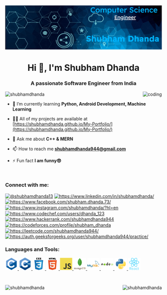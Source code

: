 ![logo](https://github.com/ShubhamDhanda/ShubhamDhanda/blob/main/ShubhamBanner.png)
<h1 align="center">Hi 👋, I'm Shubham Dhanda</h1>
<h3 align="center">A passionate Software Engineer from India</h3>
<img align="right" alt="coding"  src="https://media3.giphy.com/media/RbDKaczqWovIugyJmW/200.gif">

<p align="left"> <img src="https://komarev.com/ghpvc/?username=shubhamdhanda&label=Profile%20views&color=0e75b6&style=flat" alt="shubhamdhanda" /> </p>

- 🌱 I’m currently learning **Python, Android Development, Machine Learning**

- 👨‍💻 All of my projects are available at [https://shubhamdhanda.github.io/My-Portfolio/](https://shubhamdhanda.github.io/My-Portfolio/)

- 💬 Ask me about **C++ & MERN**

- 📫 How to reach me **shubhamdhanda944@gmail.com**

- ⚡ Fun fact **I am funny😎**
<br/>
<h3 align="left">Connect with me:</h3>
<p align="left">
<a href="https://twitter.com/@shubhamdhanda13" target="blank"><img align="center" src="https://raw.githubusercontent.com/rahuldkjain/github-profile-readme-generator/master/src/images/icons/Social/twitter.svg" alt="@shubhamdhanda13" height="30" width="40" /></a>
<a href="https://linkedin.com/in/https://www.linkedin.com/in/shubhamdhanda/" target="blank"><img align="center" src="https://raw.githubusercontent.com/rahuldkjain/github-profile-readme-generator/master/src/images/icons/Social/linked-in-alt.svg" alt="https://www.linkedin.com/in/shubhamdhanda/" height="30" width="40" /></a>
<a href="https://fb.com/https://www.facebook.com/shubham.dhanda.73/" target="blank"><img align="center" src="https://raw.githubusercontent.com/rahuldkjain/github-profile-readme-generator/master/src/images/icons/Social/facebook.svg" alt="https://www.facebook.com/shubham.dhanda.73/" height="30" width="40" /></a>
<a href="https://instagram.com/https://www.instagram.com/shubhamdhanda/?hl=en" target="blank"><img align="center" src="https://raw.githubusercontent.com/rahuldkjain/github-profile-readme-generator/master/src/images/icons/Social/instagram.svg" alt="https://www.instagram.com/shubhamdhanda/?hl=en" height="30" width="40" /></a>
<a href="https://www.codechef.com/users/https://www.codechef.com/users/dhanda_123" target="blank"><img align="center" src="https://cdn.jsdelivr.net/npm/simple-icons@3.1.0/icons/codechef.svg" alt="https://www.codechef.com/users/dhanda_123" height="30" width="40" /></a>
<a href="https://www.hackerrank.com/https://www.hackerrank.com/shubhamdhanda944" target="blank"><img align="center" src="https://raw.githubusercontent.com/rahuldkjain/github-profile-readme-generator/master/src/images/icons/Social/hackerrank.svg" alt="https://www.hackerrank.com/shubhamdhanda944" height="30" width="40" /></a>
<a href="https://codeforces.com/profile/https://codeforces.com/profile/shubham_dhanda" target="blank"><img align="center" src="https://raw.githubusercontent.com/rahuldkjain/github-profile-readme-generator/master/src/images/icons/Social/codeforces.svg" alt="https://codeforces.com/profile/shubham_dhanda" height="30" width="40" /></a>
<a href="https://www.leetcode.com/https://leetcode.com/shubhamdhanda944/" target="blank"><img align="center" src="https://raw.githubusercontent.com/rahuldkjain/github-profile-readme-generator/master/src/images/icons/Social/leet-code.svg" alt="https://leetcode.com/shubhamdhanda944/" height="30" width="40" /></a>
<a href="https://auth.geeksforgeeks.org/user/https://auth.geeksforgeeks.org/user/shubhamdhanda944/practice/" target="blank"><img align="center" src="https://raw.githubusercontent.com/rahuldkjain/github-profile-readme-generator/master/src/images/icons/Social/geeks-for-geeks.svg" alt="https://auth.geeksforgeeks.org/user/shubhamdhanda944/practice/" height="30" width="40" /></a>
</p>
<h3 align="left">Languages and Tools:</h3>
<p align="left"> <a href="https://www.cprogramming.com/" target="_blank" rel="noreferrer"> <img src="https://raw.githubusercontent.com/devicons/devicon/master/icons/c/c-original.svg" alt="c" width="40" height="40"/> </a> <a href="https://www.w3schools.com/cpp/" target="_blank" rel="noreferrer"> <img src="https://raw.githubusercontent.com/devicons/devicon/master/icons/cplusplus/cplusplus-original.svg" alt="cplusplus" width="40" height="40"/> </a> <a href="https://www.w3schools.com/css/" target="_blank" rel="noreferrer"> <img src="https://raw.githubusercontent.com/devicons/devicon/master/icons/css3/css3-original-wordmark.svg" alt="css3" width="40" height="40"/> </a> <a href="https://www.w3.org/html/" target="_blank" rel="noreferrer"> <img src="https://raw.githubusercontent.com/devicons/devicon/master/icons/html5/html5-original-wordmark.svg" alt="html5" width="40" height="40"/> </a> <a href="https://developer.mozilla.org/en-US/docs/Web/JavaScript" target="_blank" rel="noreferrer"> <img src="https://raw.githubusercontent.com/devicons/devicon/master/icons/javascript/javascript-original.svg" alt="javascript" width="40" height="40"/> </a> <a href="https://www.mongodb.com/" target="_blank" rel="noreferrer"> <img src="https://raw.githubusercontent.com/devicons/devicon/master/icons/mongodb/mongodb-original-wordmark.svg" alt="mongodb" width="40" height="40"/> </a> <a href="https://www.mysql.com/" target="_blank" rel="noreferrer"> <img src="https://raw.githubusercontent.com/devicons/devicon/master/icons/mysql/mysql-original-wordmark.svg" alt="mysql" width="40" height="40"/> </a> <a href="https://nodejs.org" target="_blank" rel="noreferrer"> <img src="https://raw.githubusercontent.com/devicons/devicon/master/icons/nodejs/nodejs-original-wordmark.svg" alt="nodejs" width="40" height="40"/> </a> <a href="https://www.python.org" target="_blank" rel="noreferrer"> <img src="https://raw.githubusercontent.com/devicons/devicon/master/icons/python/python-original.svg" alt="python" width="40" height="40"/> </a> <a href="https://reactjs.org/" target="_blank" rel="noreferrer"> <img src="https://raw.githubusercontent.com/devicons/devicon/master/icons/react/react-original-wordmark.svg" alt="react" width="40" height="40"/> </a> </p>
<br/>

<p align="center" ><img align="left" src="https://github-readme-streak-stats.herokuapp.com/?user=shubhamdhanda&" alt="shubhamdhanda" / style="margin: 30"></p>
<p align="center" ><img align="right" src="https://github-readme-stats.vercel.app/api/top-langs?username=shubhamdhanda&show_icons=true&locale=en&layout=compact" alt="shubhamdhanda" /></p>
